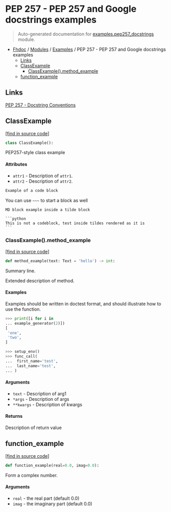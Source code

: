 # PEP 257 - PEP 257 and Google docstrings examples

> Auto-generated documentation for [examples.pep257_docstrings](../../examples/pep257_docstrings.py) module.

- [Fhdoc](../README.md#fhdoc-index) / [Modules](../MODULES.md#modules) / [Examples](index.md#examples) / PEP 257 - PEP 257 and Google docstrings examples
    - [Links](#links)
    - [ClassExample](#classexample)
        - [ClassExample().method_example](#classexamplemethod_example)
    - [function_example](#function_example)

## Links

[PEP 257 - Docstring Conventions](https://www.python.org/dev/peps/pep-0287/)

## ClassExample

[[find in source code]](../../examples/pep257_docstrings.py#L12)

```python
class ClassExample():
```

PEP257-style class example

#### Attributes

- `attr1` - Description of `attr1`.
- `attr2` - Description of `attr2`.

```python
Example of a code block
```

You can use `~~~` to start a block as well

~~~
MD block example inside a tilde block

```python
This is not a codeblock, test inside tildes rendered as it is
```
~~~

### ClassExample().method_example

[[find in source code]](../../examples/pep257_docstrings.py#L35)

```python
def method_example(text: Text = 'hello') -> int:
```

Summary line.

Extended description of method.

#### Examples

Examples should be written in doctest format, and should illustrate how
to use the function.

```python
>>> print([i for i in
... example_generator(2)])
[
 'one',
 'two',
]
```

```python
>>> setup_env()
>>> func_call(
...	 first_name='test',
...	 last_name='test',
... )
```

#### Arguments

- `text` - Description of arg1
- `*args` - Description of args
- `**kwargs` - Description of kwargs

#### Returns

Description of return value

## function_example

[[find in source code]](../../examples/pep257_docstrings.py#L68)

```python
def function_example(real=0.0, imag=0.0):
```

Form a complex number.

#### Arguments

- `real` - the real part (default 0.0)
- `imag` - the imaginary part (default 0.0)
